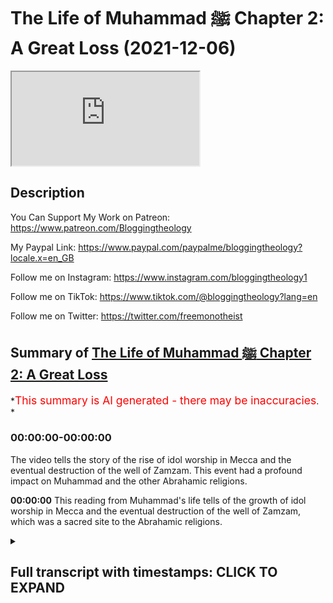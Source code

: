 # The Life of Muhammad ﷺ Chapter 2: A Great Loss (2021-12-06)

<iframe loading='lazy' allow='autoplay' src='https://www.youtube.com/embed/neIA3U6x7vg'></iframe>

## Description

You Can Support My Work on Patreon:
<https://www.patreon.com/Bloggingtheology>

My Paypal Link:
<https://www.paypal.com/paypalme/bloggingtheology?locale.x=en_GB>

Follow me on Instagram:
<https://www.instagram.com/bloggingtheology1>

Follow me on TikTok:
<https://www.tiktok.com/@bloggingtheology?lang=en>

Follow me on Twitter:
<https://twitter.com/freemonotheist>

## Summary of [The Life of Muhammad ﷺ Chapter 2: A Great Loss](https://www.youtube.com/watch?v=neIA3U6x7vg)

\*<span style="color:red; font-size:125%">This summary is AI generated - there may be inaccuracies</span>. \*

### <a onclick="modifyYTiframeseektime('0')">00:00:00-00:00:00</a>

The video tells the story of the rise of idol worship in Mecca and the eventual destruction of the well of Zamzam. This event had a profound impact on Muhammad and the other Abrahamic religions.

**<a onclick="modifyYTiframeseektime('0')">00:00:00</a>** This reading from Muhammad's life tells of the growth of idol worship in Mecca and the eventual destruction of the well of Zamzam, which was a sacred site to the Abrahamic religions.

<details><summary><h2>Full transcript with timestamps: CLICK TO EXPAND</h2></summary>

<a onclick="modifyYTiframeseektime('5')">0:00:05</a> a reading from muhammad his life based\ <a onclick="modifyYTiframeseektime('8')">0:00:08</a> on the earliest sources by martin lings\ <a onclick="modifyYTiframeseektime('12')">0:00:12</a> chapter 2\ <a onclick="modifyYTiframeseektime('13')">0:00:13</a> a great loss\ <a onclick="modifyYTiframeseektime('16')">0:00:16</a> abraham's prayer was answered and rich\ <a onclick="modifyYTiframeseektime('19')">0:00:19</a> gifts were continually brought to mecca\ <a onclick="modifyYTiframeseektime('22')">0:00:22</a> by the pilgrims who came to visit the\ <a onclick="modifyYTiframeseektime('24')">0:00:24</a> holy house in increasing numbers from\ <a onclick="modifyYTiframeseektime('27')">0:00:27</a> all parts of arabia and beyond\ <a onclick="modifyYTiframeseektime('31')">0:00:31</a> the greater pilgrimage was made once a\ <a onclick="modifyYTiframeseektime('34')">0:00:34</a> year\ <a onclick="modifyYTiframeseektime('35')">0:00:35</a> but the kaaba could also be honored\ <a onclick="modifyYTiframeseektime('37')">0:00:37</a> through a lesser pilgrimage at any time\ <a onclick="modifyYTiframeseektime('40')">0:00:40</a> and these rights continue to be\ <a onclick="modifyYTiframeseektime('42')">0:00:42</a> performed with fervor and devotion\ <a onclick="modifyYTiframeseektime('45')">0:00:45</a> according to the rules which abraham and\ <a onclick="modifyYTiframeseektime('48')">0:00:48</a> ishmael had established\ <a onclick="modifyYTiframeseektime('51')">0:00:51</a> the descendants of isaac also venerated\ <a onclick="modifyYTiframeseektime('54')">0:00:54</a> the kaaba\ <a onclick="modifyYTiframeseektime('56')">0:00:56</a> as a temple that had been raised by\ <a onclick="modifyYTiframeseektime('58')">0:00:58</a> abraham\ <a onclick="modifyYTiframeseektime('59')">0:00:59</a> for them it counted as one of the\ <a onclick="modifyYTiframeseektime('62')">0:01:02</a> outlying tabernacles of the lord\ <a onclick="modifyYTiframeseektime('66')">0:01:06</a> but as the centuries passed the purity\ <a onclick="modifyYTiframeseektime('69')">0:01:09</a> of the worship of the one god came to be\ <a onclick="modifyYTiframeseektime('72')">0:01:12</a> contaminated\ <a onclick="modifyYTiframeseektime('74')">0:01:14</a> the descendants of ishmael became too\ <a onclick="modifyYTiframeseektime('77')">0:01:17</a> numerous to live all in the valley of\ <a onclick="modifyYTiframeseektime('79')">0:01:19</a> mecca\ <a onclick="modifyYTiframeseektime('80')">0:01:20</a> and those who went to settle elsewhere\ <a onclick="modifyYTiframeseektime('83')">0:01:23</a> took with them stones from the holy\ <a onclick="modifyYTiframeseektime('86')">0:01:26</a> precinct and performed rights in honor\ <a onclick="modifyYTiframeseektime('89')">0:01:29</a> of them\ <a onclick="modifyYTiframeseektime('91')">0:01:31</a> later through the influence of\ <a onclick="modifyYTiframeseektime('93')">0:01:33</a> neighbouring pagan tribes\ <a onclick="modifyYTiframeseektime('95')">0:01:35</a> idols came to be added to the stones and\ <a onclick="modifyYTiframeseektime('99')">0:01:39</a> finally pilgrims began to bring idols to\ <a onclick="modifyYTiframeseektime('102')">0:01:42</a> mecca\ <a onclick="modifyYTiframeseektime('104')">0:01:44</a> these were set up in the vicinity of the\ <a onclick="modifyYTiframeseektime('106')">0:01:46</a> kaaba and it was then that the jews\ <a onclick="modifyYTiframeseektime('110')">0:01:50</a> ceased to visit the temple of\ <a onclick="modifyYTiframeseektime('112')">0:01:52</a> abraham\ <a onclick="modifyYTiframeseektime('114')">0:01:54</a> the idolaters claimed that their idols\ <a onclick="modifyYTiframeseektime('117')">0:01:57</a> were powers which acted as mediators\ <a onclick="modifyYTiframeseektime('120')">0:02:00</a> between god and men\ <a onclick="modifyYTiframeseektime('122')">0:02:02</a> as a result their approach to god became\ <a onclick="modifyYTiframeseektime('125')">0:02:05</a> less and less direct and the remoter he\ <a onclick="modifyYTiframeseektime('129')">0:02:09</a> seemed the dimmer became their sense of\ <a onclick="modifyYTiframeseektime('132')">0:02:12</a> the reality of the world to come\ <a onclick="modifyYTiframeseektime('134')">0:02:14</a> until many of them ceased to believe in\ <a onclick="modifyYTiframeseektime('137')">0:02:17</a> life after death\ <a onclick="modifyYTiframeseektime('139')">0:02:19</a> but in their midst for those who could\ <a onclick="modifyYTiframeseektime('142')">0:02:22</a> interpret it there was a clear sign that\ <a onclick="modifyYTiframeseektime('146')">0:02:26</a> they had fallen away from the truth\ <a onclick="modifyYTiframeseektime('149')">0:02:29</a> they no longer had access to the well of\ <a onclick="modifyYTiframeseektime('152')">0:02:32</a> zamzam\ <a onclick="modifyYTiframeseektime('154')">0:02:34</a> and they had even forgotten\ <a onclick="modifyYTiframeseektime('156')">0:02:36</a> where it lay\ <a onclick="modifyYTiframeseektime('159')">0:02:39</a> the juhamites who had come from the\ <a onclick="modifyYTiframeseektime('161')">0:02:41</a> yemen were directly responsible\ <a onclick="modifyYTiframeseektime('164')">0:02:44</a> they had established themselves in\ <a onclick="modifyYTiframeseektime('166')">0:02:46</a> control of mecca and the descendants of\ <a onclick="modifyYTiframeseektime('169')">0:02:49</a> abraham had tolerated this because\ <a onclick="modifyYTiframeseektime('172')">0:02:52</a> ishmael's second wife was a kinswoman of\ <a onclick="modifyYTiframeseektime('176')">0:02:56</a> the gerham\ <a onclick="modifyYTiframeseektime('177')">0:02:57</a> but the time came when the juhamites\ <a onclick="modifyYTiframeseektime('180')">0:03:00</a> began to commit all sorts of injustices\ <a onclick="modifyYTiframeseektime('184')">0:03:04</a> for which they were finally driven out\ <a onclick="modifyYTiframeseektime('187')">0:03:07</a> and before they left they buried the\ <a onclick="modifyYTiframeseektime('190')">0:03:10</a> well of zamzam\ <a onclick="modifyYTiframeseektime('194')">0:03:14</a> no doubt they did this by way of\ <a onclick="modifyYTiframeseektime('196')">0:03:16</a> revenge but it was also likely that they\ <a onclick="modifyYTiframeseektime('199')">0:03:19</a> hoped to return and enrich themselves\ <a onclick="modifyYTiframeseektime('202')">0:03:22</a> from it\ <a onclick="modifyYTiframeseektime('203')">0:03:23</a> for they filled it up with part of the\ <a onclick="modifyYTiframeseektime('206')">0:03:26</a> treasure of the sanctuary\ <a onclick="modifyYTiframeseektime('209')">0:03:29</a> offerings of pilgrims which had\ <a onclick="modifyYTiframeseektime('211')">0:03:31</a> accumulated\ <a onclick="modifyYTiframeseektime('212')">0:03:32</a> in the kaaba over the years\ <a onclick="modifyYTiframeseektime('215')">0:03:35</a> then they covered it with sand\ <a onclick="modifyYTiframeseektime('219')">0:03:39</a> their place as lords of mecca was taken\ <a onclick="modifyYTiframeseektime('222')">0:03:42</a> by the kuza\ <a onclick="modifyYTiframeseektime('224')">0:03:44</a> an arab tribe descended from ishmael\ <a onclick="modifyYTiframeseektime('227')">0:03:47</a> which had migrated to yemen and then\ <a onclick="modifyYTiframeseektime('229')">0:03:49</a> returned northwards\ <a onclick="modifyYTiframeseektime('232')">0:03:52</a> but the kuza heights now made no attempt\ <a onclick="modifyYTiframeseektime('235')">0:03:55</a> to find the waters that had been\ <a onclick="modifyYTiframeseektime('237')">0:03:57</a> miraculously given to their ancestor\ <a onclick="modifyYTiframeseektime('241')">0:04:01</a> since his day other worlds have been dug\ <a onclick="modifyYTiframeseektime('244')">0:04:04</a> in mecca\ <a onclick="modifyYTiframeseektime('245')">0:04:05</a> god's gift was no longer a necessity and\ <a onclick="modifyYTiframeseektime('248')">0:04:08</a> the holy well became a half-forgotten\ <a onclick="modifyYTiframeseektime('252')">0:04:12</a> memory\ <a onclick="modifyYTiframeseektime('254')">0:04:14</a> the kuzaha thus shared the guilt of the\ <a onclick="modifyYTiframeseektime('258')">0:04:18</a> germ\ <a onclick="modifyYTiframeseektime('259')">0:04:19</a> they were also to blame in other\ <a onclick="modifyYTiframeseektime('261')">0:04:21</a> respects\ <a onclick="modifyYTiframeseektime('263')">0:04:23</a> a chieftain of theirs on his way back\ <a onclick="modifyYTiframeseektime('265')">0:04:25</a> from a journey to syria had asked the\ <a onclick="modifyYTiframeseektime('268')">0:04:28</a> moabites to give him one of their idols\ <a onclick="modifyYTiframeseektime('272')">0:04:32</a> they gave him hubal\ <a onclick="modifyYTiframeseektime('274')">0:04:34</a> which he brought back to the sanctuary\ <a onclick="modifyYTiframeseektime('277')">0:04:37</a> setting it up within the kaaba itself\ <a onclick="modifyYTiframeseektime('281')">0:04:41</a> and it became the chief idol of mecca\ <a onclick="modifyYTiframeseektime('287')">0:04:47</a> and that is this chapter two a great\ <a onclick="modifyYTiframeseektime('290')">0:04:50</a> loss\ <a onclick="modifyYTiframeseektime('291')">0:04:51</a> till next time

</details>
